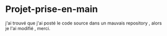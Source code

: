 # Projet-prise-en-main

j'ai trouvé que j'ai posté le code source dans un mauvais repository , alors je l'ai modifié , merci.
